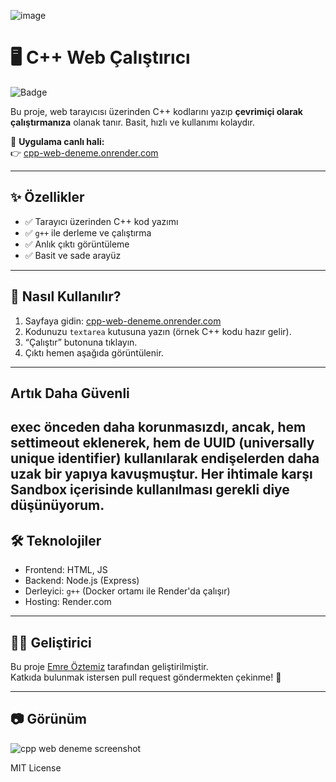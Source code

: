 ![image](https://github.com/user-attachments/assets/adffa3f3-c84c-4fb9-80dd-a2a7172835e1)

# 🖥️ C++ Web Çalıştırıcı

![Badge](https://img.shields.io/badge/C++-Online%20Runner-blue?style=for-the-badge&logo=cplusplus)

Bu proje, web tarayıcısı üzerinden C++ kodlarını yazıp **çevrimiçi olarak çalıştırmanıza** olanak tanır. Basit, hızlı ve kullanımı kolaydır.

🔗 **Uygulama canlı hali:**  
👉 [cpp-web-deneme.onrender.com](https://cpp-web-deneme.onrender.com)

---

## ✨ Özellikler

- ✅ Tarayıcı üzerinden C++ kod yazımı
- ✅ `g++` ile derleme ve çalıştırma
- ✅ Anlık çıktı görüntüleme
- ✅ Basit ve sade arayüz

---

## 🚀 Nasıl Kullanılır?

1. Sayfaya gidin: [cpp-web-deneme.onrender.com](https://cpp-web-deneme.onrender.com)
2. Kodunuzu `textarea` kutusuna yazın (örnek C++ kodu hazır gelir).
3. “Çalıştır” butonuna tıklayın.
4. Çıktı hemen aşağıda görüntülenir.

---

## Artık Daha Güvenli
exec önceden daha korunmasızdı, ancak, hem settimeout eklenerek, hem de UUID (universally unique identifier) kullanılarak endişelerden daha uzak bir yapıya kavuşmuştur. Her ihtimale karşı Sandbox içerisinde kullanılması gerekli diye düşünüyorum.
---

## 🛠️ Teknolojiler

- Frontend: HTML, JS
- Backend: Node.js (Express)
- Derleyici: `g++` (Docker ortamı ile Render'da çalışır)
- Hosting: Render.com

---

## 👨‍💻 Geliştirici

Bu proje [Emre Öztemiz](https://github.com/emreoztemiz-ai-ml) tarafından geliştirilmiştir.  
Katkıda bulunmak istersen pull request göndermekten çekinme! 🤝

---

## 📷 Görünüm

![cpp web deneme screenshot](https://github.com/user-attachments/assets/adffa3f3-c84c-4fb9-80dd-a2a7172835e1) 

MIT License
